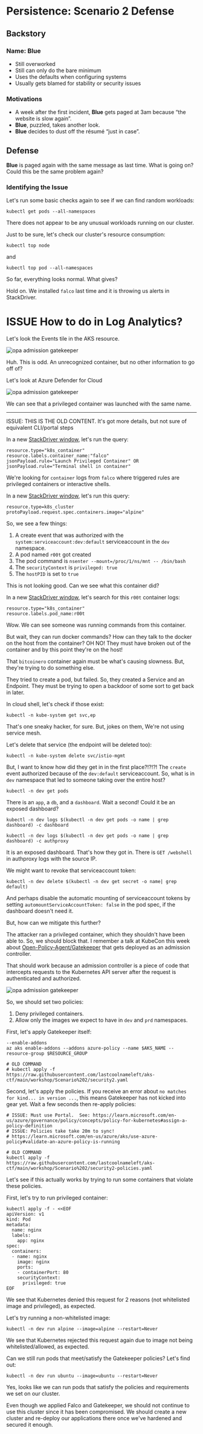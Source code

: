 # Persistence: Scenario 2 Defense

## Backstory

### Name: __Blue__

* Still overworked
* Still can only do the bare minimum
* Uses the defaults when configuring systems
* Usually gets blamed for stability or security issues

### Motivations

* A week after the first incident, __Blue__ gets paged at 3am because “the website is slow again”.
* __Blue__, puzzled, takes another look.
* __Blue__ decides to dust off the résumé “just in case”.

## Defense

__Blue__ is paged again with the same message as last time. What is going on? Could this be the same problem again?

### Identifying the Issue

Let's run some basic checks again to see if we can find random workloads:

```console
kubectl get pods --all-namespaces
```

There does not appear to be any unusual workloads running on our cluster.

Just to be sure, let's check our cluster's resource consumption:

```console
kubectl top node
```

and

```console
kubectl top pod --all-namespaces
```

So far, everything looks normal. What gives?

Hold on. We installed `falco` last time and it is throwing us alerts in StackDriver.

# ISSUE How to do in Log Analytics?

Let's look the Events tile in the AKS resource.

![opa admission gatekeeper](img/r00t-event.png)

Huh. This is odd. An unrecognized container, but no other information to go off of? 

Let's look at Azure Defender for Cloud

![opa admission gatekeeper](img/r00t-security-alert.png)

We can see that a privileged container was launched with the same name.

---
ISSUE: THIS IS THE OLD CONTENT. It's got more details, but not sure of equivalent CLI/portal steps

In a new <a href="https://console.cloud.google.com/logs/viewer" target="_blank">StackDriver window</a>, let's run the query:

```console
resource.type="k8s_container"
resource.labels.container_name:"falco"
jsonPayload.rule="Launch Privileged Container" OR jsonPayload.rule="Terminal shell in container"
```

We're looking for `container` logs from `falco` where triggered rules are privileged containers or interactive shells.


In a new <a href="https://console.cloud.google.com/logs/viewer" target="_blank">StackDriver window</a>, let's run this query:

```console
resource.type=k8s_cluster
protoPayload.request.spec.containers.image="alpine"
```

So, we see a few things:

1. A create event that was authorized with the `system:serviceaccount:dev:default` serviceaccount in the `dev` namespace.
1. A pod named `r00t` got created
1. The pod command is `nsenter --mount=/proc/1/ns/mnt -- /bin/bash`
1. The `securityContext` is `privileged: true`
1. The `hostPID` is set to `true`

This is not looking good. Can we see what this container did?

In a new <a href="https://console.cloud.google.com/logs/viewer" target="_blank">StackDriver window</a>, let's search for this `r00t` container logs:

```console
resource.type="k8s_container"
resource.labels.pod_name:r00t
```

Wow. We can see someone was running commands from this container.

But wait, they can run docker commands? How can they talk to the docker on the host from the container? OH NO! They must have broken out of the container and by this point they're on the host!

That `bitcoinero` container again must be what's causing slowness. But, they're trying to do something else.

They tried to create a pod, but failed. So, they created a Service and an Endpoint. They must be trying to open a backdoor of some sort to get back in later.

In cloud shell, let's check if those exist:

```console
kubectl -n kube-system get svc,ep
```

That's one sneaky hacker, for sure. But, jokes on them, We're not using service mesh.

Let's delete that service (the endpoint will be deleted too):

```console
kubectl -n kube-system delete svc/istio-mgmt
```

But, I want to know how did they get in in the first place?!?!?! The `create` event authorized because of the `dev:default` serviceaccount. So, what is in `dev` namespace that led to someone taking over the entire host?

```console
kubectl -n dev get pods
```

There is an `app`, a `db`, and a `dashboard`. Wait a second! Could it be an exposed dashboard?

```console
kubectl -n dev logs $(kubectl -n dev get pods -o name | grep dashboard) -c dashboard
```

```console
kubectl -n dev logs $(kubectl -n dev get pods -o name | grep dashboard) -c authproxy
```

It is an exposed dashboard. That's how they got in. There is `GET /webshell` in authproxy logs with the source IP.

We might want to revoke that serviceaccount token: 

```console
kubectl -n dev delete $(kubectl -n dev get secret -o name| grep default)
```

And perhaps disable the automatic mounting of serviceaccount tokens by setting `automountServiceAccountToken: false` in the pod spec, if the dashboard doesn't need it. 

But, how can we mitigate this further?

The attacker ran a privileged container, which they shouldn't have been able to. So, we should block that. I remember a talk at KubeCon this week about <a href="https://github.com/open-policy-agent/gatekeeper" target="_blank">Open-Policy-Agent/Gatekeeper</a> that gets deployed as an admission controller.

That should work because an admission controller is a piece of code that intercepts requests to the Kubernetes API server after the request is authenticated and authorized.

![opa admission gatekeeper](img/opa.png)

So, we should set two policies:

1. Deny privileged containers.
1. Allow only the images we expect to have in `dev` and `prd` namespaces.

First, let's apply Gatekeeper itself:

```console
--enable-addons
az aks enable-addons --addons azure-policy --name $AKS_NAME --resource-group $RESOURCE_GROUP

# OLD COMMAND
# kubectl apply -f https://raw.githubusercontent.com/lastcoolnameleft/aks-ctf/main/workshop/Scenario%202/security2.yaml
```

Second, let's apply the policies. If you receive an error about `no matches for kind... in version ...`, this means Gatekeeper has not kicked into gear yet. Wait a few seconds then re-apply policies:

```console
# ISSUE: Must use Portal.  See: https://learn.microsoft.com/en-us/azure/governance/policy/concepts/policy-for-kubernetes#assign-a-policy-definition
# ISSUE: Policies take take 20m to sync!
# https://learn.microsoft.com/en-us/azure/aks/use-azure-policy#validate-an-azure-policy-is-running

# OLD COMMAND
kubectl apply -f https://raw.githubusercontent.com/lastcoolnameleft/aks-ctf/main/workshop/Scenario%202/security2-policies.yaml
```

Let's see if this actually works by trying to run some containers that violate these policies.

First, let's try to run privileged container:

```console
kubectl apply -f - <<EOF
apiVersion: v1
kind: Pod
metadata:
  name: nginx
  labels:
    app: nginx
spec:
  containers:
  - name: nginx
    image: nginx
    ports:
    - containerPort: 80
    securityContext:
      privileged: true
EOF
```

We see that Kubernetes denied this request for 2 reasons (not whitelisted image and privileged), as expected.

Let's try running a non-whitelisted image:

```console
kubectl -n dev run alpine --image=alpine --restart=Never
```

We see that Kubernetes rejected this request again due to image not being whitelisted/allowed, as expected.

Can we still run pods that meet/satisfy the Gatekeeper policies? Let's find out:

```console
kubectl -n dev run ubuntu --image=ubuntu --restart=Never
```

Yes, looks like we can run pods that satisfy the policies and requirements we set on our cluster.

Even though we applied Falco and Gatekeeper, we should not continue to use this cluster since it has been compromised. We should create a new cluster and re-deploy our applications there once we've hardened and secured it enough.
